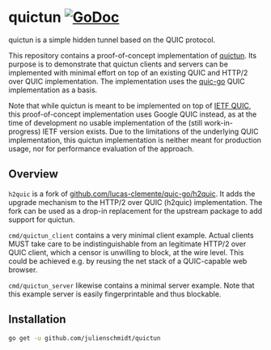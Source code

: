 # quictun [![GoDoc](https://godoc.org/github.com/julienschmidt/quictun?status.svg)](http://godoc.org/github.com/julienschmidt/quictun)

quictun is a simple hidden tunnel based on the QUIC protocol.

This repository contains a proof-of-concept implementation of [quictun](https://github.com/julienschmidt/quictun-thesis).
Its purpose is to demonstrate that quictun clients and servers can be implemented with minimal effort on top of an existing QUIC and HTTP/2 over QUIC implementation.
The implementation uses the [quic-go](https://github.com/lucas-clemente/quic-go) QUIC implementation as a basis.

Note that while quictun is meant to be implemented on top of [IETF QUIC](https://datatracker.ietf.org/wg/quic/about/), this proof-of-concept implementation uses Google QUIC instead, as at the time of development no usable implementation of the (still work-in-progress) IETF version exists. Due to the limitations of the underlying QUIC implementation, this quictun implementation is neither meant for production usage, nor for performance evaluation of the approach.


## Overview

`h2quic` is a fork of [github.com/lucas-clemente/quic-go/h2quic](https://github.com/lucas-clemente/quic-go/tree/master/h2quic). It adds the upgrade mechanism to the HTTP/2 over QUIC (h2quic) implementation. The fork can be used as a drop-in replacement for the upstream package to add support for quictun.

`cmd/quictun_client` contains a very minimal client example. Actual clients MUST take care to be indistinguishable from an legitimate HTTP/2 over QUIC client, which a censor is unwilling to block, at the wire level. This could be achieved e.g. by reusing the net stack of a QUIC-capable web browser.

`cmd/quictun_server` likewise contains a minimal server example. Note that this example server is easily fingerprintable and thus blockable.


## Installation

```sh
go get -u github.com/julienschmidt/quictun
```


